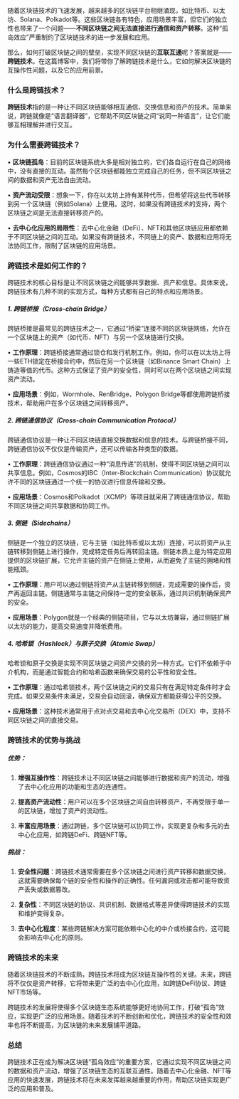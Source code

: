
随着区块链技术的飞速发展，越来越多的区块链平台相继涌现，如比特币、以太坊、Solana、Polkadot等。这些区块链各有特色，应用场景丰富，但它们的独立性也带来了一个问题——**不同区块链之间无法直接进行通信和资产转移**。这种“孤岛效应”严重制约了区块链技术的进一步发展和应用。

那么，如何打破区块链之间的壁垒，实现不同区块链的**互联互通**呢？答案就是——**跨链技术**。在这篇博客中，我们将带你了解跨链技术是什么，它如何解决区块链的互操作性问题，以及它的应用前景。

### **什么是跨链技术？**

**跨链技术**指的是一种让不同区块链能够相互通信、交换信息和资产的技术。简单来说，跨链就像是“语言翻译器”，它帮助不同区块链之间“说同一种语言”，让它们能够互相理解并进行交互。


### **为什么需要跨链技术？**

• **区块链孤岛**：目前的区块链系统大多是相对独立的，它们各自运行在自己的网络中，没有直接的互动。虽然每个区块链都能独立完成自己的任务，但不同区块链之间的数据和资产无法自由流动。

• **资产流动受限**：想象一下，你在以太坊上持有某种代币，但希望将这些代币转移到另一个区块链（例如Solana）上使用。这时，如果没有跨链技术的支持，两个区块链之间是无法直接转移资产的。

• **去中心化应用的局限性**：去中心化金融（DeFi）、NFT和其他区块链应用都依赖于不同区块链之间的互动。如果没有跨链技术，不同链上的资产、数据和应用将无法协同工作，限制了区块链的应用场景。


### **跨链技术是如何工作的？**

跨链技术的核心目标是让不同区块链之间能够共享数据、资产和信息。具体来说，跨链技术有几种不同的实现方式，每种方式都有自己的特点和应用场景。

##### **1. 跨链桥接（Cross-chain Bridge）**

跨链桥接是最常见的跨链技术之一，它通过“桥梁”连接不同的区块链网络，允许在一个区块链上的资产（如代币、NFT）与另一个区块链进行交换。

• **工作原理**：跨链桥接通常通过锁仓和发行机制工作。例如，你可以在以太坊上将一些ETH锁定在桥接合约中，然后在另一个区块链（如Binance Smart Chain）上铸造等值的代币。这种方式保证了资产的安全性，同时可以在两个区块链之间实现资产流动。

• **应用场景**：例如，Wormhole、RenBridge、Polygon Bridge等都使用跨链桥接技术，帮助用户在多个区块链之间转移资产。

##### **2. 跨链通信协议（Cross-chain Communication Protocol）**

跨链通信协议是一种让不同区块链直接交换数据和信息的技术。与跨链桥接不同，跨链通信协议不仅仅是传输资产，还可以传输各种类型的数据。

• **工作原理**：跨链通信协议通过一种“消息传递”的机制，使得不同区块链之间可以共享信息。例如，Cosmos的IBC（Inter-Blockchain Communication）协议就允许不同的区块链通过一个统一的协议进行信息传输和交换。

• **应用场景**：Cosmos和Polkadot（XCMP）等项目就采用了跨链通信协议，帮助不同区块链之间共享数据和协同工作。

##### **3. 侧链（Sidechains）**

侧链是一个独立的区块链，它与主链（如比特币或以太坊）连接，可以将资产从主链转移到侧链上进行操作，完成特定任务后再转回主链。侧链本质上是为特定应用提供的区块链扩展，它允许主链的资产在侧链上使用，从而避免了主链的拥堵和性能瓶颈。

• **工作原理**：用户可以通过侧链将资产从主链转移到侧链，完成需要的操作后，资产再返回主链。侧链通常与主链之间保持一定的安全联系，通过共识机制确保资产的安全。

• **应用场景**：Polygon就是一个经典的侧链项目，它与以太坊兼容，通过侧链扩展以太坊的能力，提高交易速度并降低费用。


##### **4. 哈希锁（Hashlock）与原子交换（Atomic Swap）**

哈希锁和原子交换是实现不同区块链之间资产交换的另一种方式。它们不依赖于中介机构，而是通过智能合约和哈希函数来确保交易的公平性和安全性。

• **工作原理**：通过哈希锁技术，两个区块链之间的交易只有在满足特定条件时才会完成。如果交易条件未满足，交易会自动回滚，确保双方都能获得公平的交换。

• **应用场景**：这种技术通常用于点对点交易和去中心化交易所（DEX）中，支持不同区块链之间的直接交易。

### **跨链技术的优势与挑战**

##### **优势：**

1. **增强互操作性**：跨链技术让不同区块链之间能够进行数据和资产的流动，增强了去中心化应用的功能和生态的连通性。

2. **提高资产流动性**：用户可以在多个区块链之间自由转移资产，不再受限于单一的区块链，增加了资产的流动性。

3. **丰富应用场景**：通过跨链，多个区块链可以协同工作，实现更复杂和多元的去中心化应用，如跨链DeFi、跨链NFT等。

##### **挑战：**

1. **安全性问题**：跨链技术通常需要在多个区块链之间进行资产转移和数据交换，这就需要确保每个链的安全性和操作的正确性。任何漏洞或攻击都可能导致资产丢失或数据篡改。

2. **复杂性**：不同区块链的协议、共识机制、数据格式等差异使得跨链技术的实现和维护变得复杂。

3. **去中心化程度**：某些跨链解决方案可能依赖中心化的中介或桥接合约，这可能会影响去中心化的原则。

### **跨链技术的未来**

随着区块链技术的不断成熟，跨链技术将成为区块链互操作性的关键。未来，跨链将不仅仅是资产转移，它将带来更广泛的去中心化应用，如跨链DeFi协议、跨链NFT市场等。

跨链技术的发展将使得多个区块链生态系统能够更好地协同工作，打破“孤岛”效应，实现更广泛的应用场景。随着技术的不断创新和优化，跨链技术的安全性和效率也将不断提高，为区块链的未来发展铺平道路。

### **总结**

跨链技术正在成为解决区块链“孤岛效应”的重要方案，它通过实现不同区块链之间的数据和资产流动，增强了区块链生态的互联互通性。随着去中心化金融、NFT等应用的快速发展，跨链技术将在未来发挥越来越重要的作用，帮助区块链实现更广泛的应用和普及。